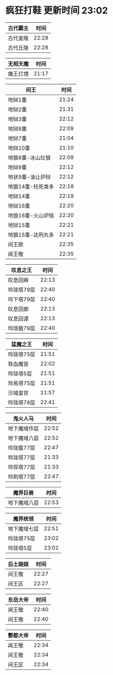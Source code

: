 # 疯狂打鞋 更新时间 23:02

| 古代霸主   | 时间    |
|--------|-------|
| 古代皇陵 | 22:28 |
| 古代丘陵 | 22:28 |

| 无相天魔   | 时间    |
|--------|-------|
| 魔王灯境 | 21:17 |

| 间王   | 时间    |
|--------|-------|
| 地狱1重 | 21:24 |
| 地狱2重 | 21:31 |
| 地狱3重 | 22:12 |
| 地狱8重 | 22:09 |
| 地狱7重 | 21:04 |
| 地狱10重 | 21:10 |
| 地狼8重-冰山灶狼 | 22:09 |
| 地狱9重 | 22:12 |
| 地状9重-油让炉狱 | 22:12 |
| 地狼14重-枉死类多 | 22:18 |
| 地狱14重 | 22:19 |
| 地狱16重 | 22:20 |
| 地狼16重-火山炉铭 | 22:20 |
| 地狱15重 | 22:21 |
| 地狼15重-达刑丸多 | 22:21 |
| 间王欧 | 22:35 |
| 闻王敬 | 22:35 |

| 叹息之王   | 时间    |
|--------|-------|
| 叹息回麻 | 22:13 |
| 玲珑塔79层 | 22:40 |
| 玲下塔79层 | 22:40 |
| 叹息回廊 | 22:13 |
| 叹息回谭 | 22:13 |
| 玲珑载79层 | 22:40 |

| 猛魔之王   | 时间    |
|--------|-------|
| 玲珑塔75层 | 21:51 |
| 铁血魔宫 | 22:02 |
| 玲珑塔5层 | 21:51 |
| 玲焉塔75层 | 21:51 |
| 沙城皇宫 | 21:57 |
| 玲珑塔78层 | 22:41 |

| 鬼火人马   | 时间    |
|--------|-------|
| 地下魔域作层 | 22:52 |
| 地下魔域八层 | 22:52 |
| 玲珑载77层 | 22:47 |
| 玲珑塔77层 | 21:33 |
| 玲现塔77层 | 21:33 |
| 玲刺塔77层 | 22:47 |

| 魔界巨兽   | 时间    |
|--------|-------|
| 地下魔域八层 | 22:53 |

| 魔界统领   | 时间    |
|--------|-------|
| 地下魔域七层 | 22:51 |
| 玲珑塔75层 | 23:02 |
| 玲珑塔5层 | 23:02 |

| 后土娘娘   | 时间    |
|--------|-------|
| 间王敬 | 22:27 |
| 间王区 | 22:27 |

| 东岳大帝   | 时间    |
|--------|-------|
| 闻王敬 | 22:40 |
| 间王敬 | 22:40 |

| 酆都大帝   | 时间    |
|--------|-------|
| 闻王敬 | 22:34 |
| 间王敬 | 22:34 |
| 间王区 | 22:34 |